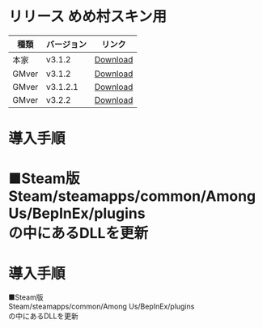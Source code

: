 # リリース めめ村スキン用
| 種類| バージョン | リンク |
|----------|-------------|-----------------|
|本家| v3.1.2| [Download](https://github.com/hinakkyu/TheOtherHats/releases/download/v3.1.2/TheOtherRoles_V3.1.2.zip)
|GMver| v3.1.2| [Download](https://github.com/hinakkyu/TheOtherHats/releases/download/v3.1.2GM/TheOtherRolesGM_v3.12.zip)
|GMver| v3.1.2.1| [Download](https://github.com/hinakkyu/TheOtherHats/releases/download/v3.1.2.1GM/TheOtherRolesGM_v3.1.2.1.zip)
|GMver| v3.2.2| [Download](https://github.com/hinakkyu/TheOtherHats/releases/download/v3.2.2/TheOtherRolesGM_V3.2.2_GM.zip)


# 導入手順
■Steam版  
Steam/steamapps/common/Among Us/BepInEx/plugins  
の中にあるDLLを更新
=======

# 導入手順
■Steam版  
Steam/steamapps/common/Among Us/BepInEx/plugins  
の中にあるDLLを更新


